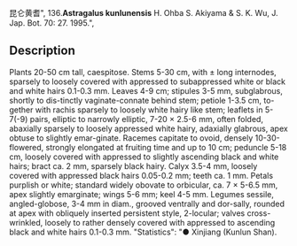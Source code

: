 昆仑黄耆",
136.**Astragalus kunlunensis** H. Ohba S. Akiyama & S. K. Wu, J. Jap. Bot. 70: 27. 1995.",

## Description
Plants 20-50 cm tall, caespitose. Stems 5-30 cm, with ± long internodes, sparsely to loosely covered with appressed to subappressed white or black and white hairs 0.1-0.3 mm. Leaves 4-9 cm; stipules 3-5 mm, subglabrous, shortly to dis-tinctly vaginate-connate behind stem; petiole 1-3.5 cm, to-gether with rachis sparsely to loosely white hairy like stem; leaflets in 5-7(-9) pairs, elliptic to narrowly elliptic, 7-20 × 2.5-6 mm, often folded, abaxially sparsely to loosely appressed white hairy, adaxially glabrous, apex obtuse to slightly emar-ginate. Racemes capitate to ovoid, densely 10-30-flowered, strongly elongated at fruiting time and up to 10 cm; peduncle 5-18 cm, loosely covered with appressed to slightly ascending black and white hairs; bract ca. 2 mm, sparsely black hairy. Calyx 3.5-4 mm, loosely covered with appressed black hairs 0.05-0.2 mm; teeth ca. 1 mm. Petals purplish or white; standard widely obovate to orbicular, ca. 7 × 5-6.5 mm, apex slightly emarginate; wings 5-6 mm; keel 4-5 mm. Legumes sessile, angled-globose, 3-4 mm in diam., grooved ventrally and dor-sally, rounded at apex with obliquely inserted persistent style, 2-locular; valves cross-wrinkled, loosely to rather densely covered with appressed to ascending black and white hairs 0.1-0.3 mm.
  "Statistics": "● Xinjiang (Kunlun Shan).
